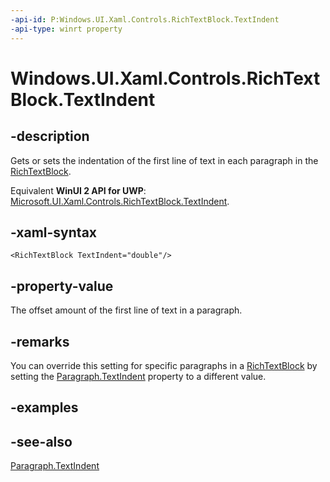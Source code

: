 ```yaml
---
-api-id: P:Windows.UI.Xaml.Controls.RichTextBlock.TextIndent
-api-type: winrt property
---
```


<!-- Property syntax
public double TextIndent { get;  set; }
-->

# Windows.UI.Xaml.Controls.RichTextBlock.TextIndent

## -description
Gets or sets the indentation of the first line of text in each paragraph in the [RichTextBlock](richtextblock.md).

Equivalent **WinUI 2 API for UWP**: [Microsoft.UI.Xaml.Controls.RichTextBlock.TextIndent](/windows/winui/api/microsoft.ui.xaml.controls.richtextblock.textindent).

## -xaml-syntax
```xaml
<RichTextBlock TextIndent="double"/>
```


## -property-value
The offset amount of the first line of text in a paragraph.

## -remarks
You can override this setting for specific paragraphs in a [RichTextBlock](richtextblock.md) by setting the [Paragraph.TextIndent](../windows.ui.xaml.documents/paragraph_textindent.md) property to a different value.

## -examples

## -see-also
[Paragraph.TextIndent](../windows.ui.xaml.documents/paragraph_textindent.md)
